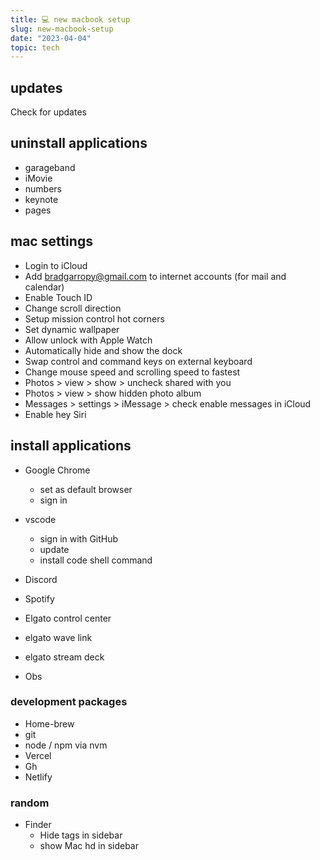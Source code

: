 ```yaml
---
title: 💻 new macbook setup
slug: new-macbook-setup
date: "2023-04-04"
topic: tech
---
```


## updates

Check for updates

## uninstall applications

-   garageband
-   iMovie
-   numbers
-   keynote
-   pages

## mac settings

-   Login to iCloud
-   Add bradgarropy@gmail.com to internet accounts (for mail and calendar)
-   Enable Touch ID
-   Change scroll direction
-   Setup mission control hot corners
-   Set dynamic wallpaper
-   Allow unlock with Apple Watch
-   Automatically hide and show the dock
-   Swap control and command keys on external keyboard
-   Change mouse speed and scrolling speed to fastest
-   Photos > view > show > uncheck shared with you
-   Photos > view > show hidden photo album
-   Messages > settings > iMessage > check enable messages in iCloud
-   Enable hey Siri

## install applications

-   Google Chrome

    -   set as default browser
    -   sign in

-   vscode

    -   sign in with GitHub
    -   update
    -   install code shell command

-   Discord
-   Spotify
-   Elgato control center
-   elgato wave link
-   elgato stream deck
-   Obs

### development packages

-   Home-brew
-   git
-   node / npm via nvm
-   Vercel
-   Gh
-   Netlify

### random

-   Finder
    -   Hide tags in sidebar
    -   show Mac hd in sidebar
